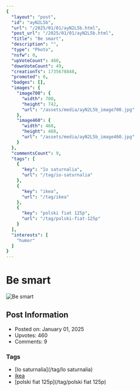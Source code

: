 ```yaml
---
{
  "layout": "post",
  "id": "ayN2L5b",
  "url": "/2025/01/01/ayN2L5b.html",
  "post_url": "/2025/01/01/ayN2L5b.html",
  "title": "Be smart",
  "description": "",
  "type": "Photo",
  "nsfw": 0,
  "upVoteCount": 460,
  "downVoteCount": 49,
  "creationTs": 1735678848,
  "promoted": 0,
  "badges": [],
  "images": {
    "image700": {
      "width": 700,
      "height": 742,
      "url": "/assets/media/ayN2L5b_image700.jpg"
    },
    "image460": {
      "width": 460,
      "height": 488,
      "url": "/assets/media/ayN2L5b_image460.jpg"
    }
  },
  "commentsCount": 9,
  "tags": [
    {
      "key": "Io saturnalia",
      "url": "/tag/io-saturnalia"
    },
    {
      "key": "ikea",
      "url": "/tag/ikea"
    },
    {
      "key": "polski fiat 125p",
      "url": "/tag/polski-fiat-125p"
    }
  ],
  "interests": [
    "humor"
  ]
}
---
```


# Be smart

![Be smart](/assets/media/ayN2L5b_image700.jpg)

## Post Information

- Posted on: January 01, 2025
- Upvotes: 460
- Comments: 9

### Tags

- [Io saturnalia](/tag/Io saturnalia)
- [ikea](/tag/ikea)
- [polski fiat 125p](/tag/polski fiat 125p)
